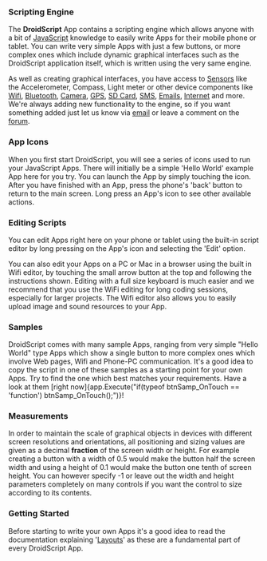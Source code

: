 ### Scripting Engine
The **DroidScript** App contains a scripting engine which allows anyone with a bit of [JavaScript](../javascript/index.html) knowledge to easily write Apps for their mobile phone or tablet. You can write very simple Apps with just a few buttons, or more complex ones which include dynamic graphical interfaces such as the DroidScript application itself, which is written using the very same engine.

As well as creating graphical interfaces, you have access to [Sensors](../Sensors.htm) like the Accelerometer, Compass, Light meter or other device components like [Wifi](../Network.htm), [Bluetooth](../Bluetooth.htm), [Camera](../app/CreateCameraView.htm), [GPS](../app/CreateLocator.htm), [SD Card](../Files.htm), [SMS](../app/CreateSMS.htm), [Emails](../app/CreateEmail.htm), [Internet](../Network.htm) and more. We're always adding new functionality to the engine, so if you want something added just let us know via [email](mailto:support\@droidscript.org) or leave a comment on the [forum](https://groups.google.com/forum/#!forum/androidscript).

### App Icons
When you first start DroidScript, you will see a series of icons used to run your JavaScript Apps. There will initially be a simple 'Hello World' example App here for you try. You can launch the App by simply touching the icon. After you have finished with an App, press the phone's 'back' button to return to the main screen. Long press an App's icon to see other available actions.

### Editing Scripts
You can edit Apps right here on your phone or tablet using the built-in script editor by long pressing on the App's icon and selecting the 'Edit' option.

You can also edit your Apps on a PC or Mac in a browser using the built in Wifi editor, by touching the small arrow button at the top and following the instructions shown. Editing with a full size keyboard is much easier and we recommend that you use the WiFi editing for long coding sessions, especially for larger projects. The Wifi editor also allows you to easily upload image and sound resources to your App.

### Samples
DroidScript comes with many sample Apps, ranging from very simple "Hello World" type Apps which show a single button to more complex ones which involve Web pages, Wifi and Phone-PC communication. It's a good idea to copy the script in one of these samples as a starting point for your own Apps. Try to find the one which best matches your requirements. Have a look at them [right now]{app.Execute("if(typeof btnSamp_OnTouch == 'function') btnSamp_OnTouch();")}!

### Measurements
In order to maintain the scale of graphical objects in devices with different screen resolutions and orientations, all positioning and sizing values are given as a decimal **fraction** of the screen width or height. For example creating a button with a width of 0.5 would make the button half the screen width and using a height of 0.1 would make the button one tenth of screen height. You can however specify -1 or leave out the width and height parameters completely on many controls if you want the control to size according to its contents.

### Getting Started
Before starting to write your own Apps it's a good idea to read the documentation explaining '[Layouts](../app/CreateLayout.htm)' as these are a fundamental part of every DroidScript App.
